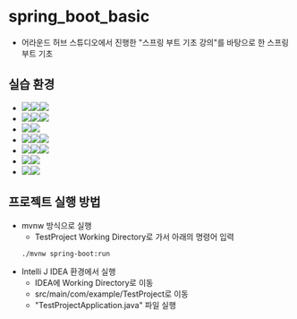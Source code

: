 # spring_boot_basic
- 어라운드 허브 스튜디오에서 진행한 "스프링 부트 기초 강의"를 바탕으로 한 스프링 부트 기초
## 실습 환경 
- <img src="https://img.shields.io/badge/Framework-%23121011?style=for-the-badge"><img src="https://img.shields.io/badge/springboot-6DB33F?style=for-the-badge&logo=springboot&logoColor=white"><img src="https://img.shields.io/badge/3.2.7-515151?style=for-the-badge">
- <img src="https://img.shields.io/badge/API-%23121011?style=for-the-badge"><img src="https://img.shields.io/badge/Swagger(OpenAPI)-85EA2D?style=for-the-badge&logo=swagger&logoColor=black"><img src="https://img.shields.io/badge/3.0.0-515151?style=for-the-badge">
- <img src="https://img.shields.io/badge/Project Encoding-%23121011?style=for-the-badge"><img src="https://img.shields.io/badge/UTF 8-EA2328?style=for-the-badge">
- <img src="https://img.shields.io/badge/Build-%23121011?style=for-the-badge"><img src="https://img.shields.io/badge/maven-c71a36?style=for-the-badge&logo=apachemaven&logoColor=white"><img src="https://img.shields.io/badge/4.0.0-515151?style=for-the-badge">
- <img src="https://img.shields.io/badge/Language-%23121011?style=for-the-badge"><img src="https://img.shields.io/badge/java-%23ED8B00?style=for-the-badge&logo=openjdk&logoColor=white"><img src="https://img.shields.io/badge/17-515151?style=for-the-badge">
- <img src="https://img.shields.io/badge/DataBase-%23121011?style=for-the-badge"><img src="https://img.shields.io/badge/mariadb-003545?style=for-the-badge&logo=mariadb&logoColor=white">
- <img src="https://img.shields.io/badge/IDEA Env-%23121011?style=for-the-badge"><img src="https://img.shields.io/badge/IntelliJ CE-515151?style=for-the-badge&logo=intellijidea&logoColor=white">

## 프로젝트 실행 방법
- mvnw 방식으로 실행
  - TestProject Working Directory로 가서 아래의 명령어 입력 
  ```
  ./mvnw spring-boot:run
  ```
- Intelli J IDEA 환경에서 실행
  - IDEA에 Working Directory로 이동
  - src/main/com/example/TestProject로 이동
  - "TestProjectApplication.java" 파일 실행
